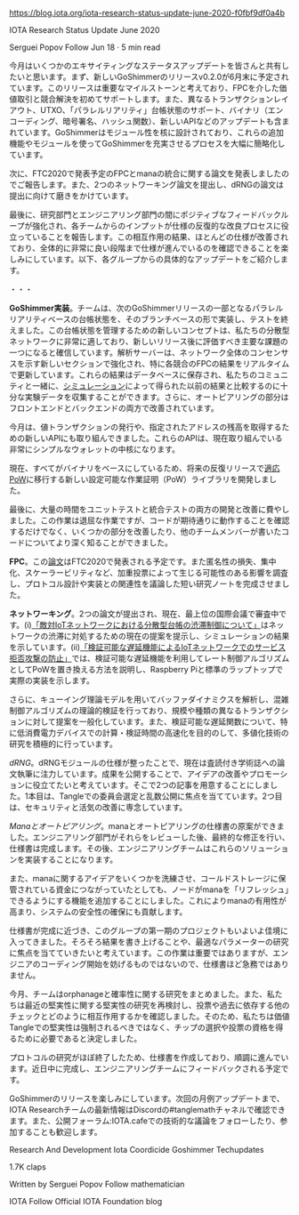 https://blog.iota.org/iota-research-status-update-june-2020-f0fbf9df0a4b

IOTA Research Status Update June 2020

Serguei Popov
Follow
Jun 18 · 5 min read

<!--
We have a few exciting status updates to share with everyone this month: First, the new GoShimmer release v0.2.0 is planned for the end of June. We consider this release to be a significant milestone, as it will support value transactions and conflict resolution via FPC for the first time. It will also include updates such as a different transaction layout, UTXO, support for “parallel-reality” ledger states, binary (encoding, cryptographic signatures and hash functions), new APIs and more. GoShimmer is designed with modularity at its core, which has greatly simplified the process of enriching it with these additional features and modules.
-->
今月はいくつかのエキサイティングなステータスアップデートを皆さんと共有したいと思います。まず、新しいGoShimmerのリリースv0.2.0が6月末に予定されています。このリリースは重要なマイルストーンと考えており、FPCを介した価値取引と競合解決を初めてサポートします。また、異なるトランザクションレイアウト、UTXO、「パラレルリアリティ」台帳状態のサポート、バイナリ（エンコーディング、暗号署名、ハッシュ関数）、新しいAPIなどのアップデートも含まれています。GoShimmerはモジュール性を核に設計されており、これらの追加機能やモジュールを使ってGoShimmerを充実させるプロセスを大幅に簡略化しています。

<!--
Next, we’re happy to report that we have published a paper on integrating FPC and mana, to be presented at FTC2020. We’ve also submitted two networking papers, and our dRNG paper is being polished for submission.
-->
次に、FTC2020で発表予定のFPCとmanaの統合に関する論文を発表しましたのでご報告します。また、2つのネットワーキング論文を提出し、dRNGの論文は提出に向けて磨きをかけています。

<!--
Finally, we are pleased to report that the positive feedback loop between Research and Engineering has been strengthened, with input from each team helping in an iterative refinement process of the specifications. Most of the specifications have been improved as a result of this interaction, and we are excited to see the progress of the specifications across the board to a very good stage. Specific updates from each of our groups follow below.
-->
最後に、研究部門とエンジニアリング部門の間にポジティブなフィードバックループが強化され、各チームからのインプットが仕様の反復的な改良プロセスに役立っていることを報告します。この相互作用の結果、ほとんどの仕様が改善されており、全体的に非常に良い段階まで仕様が進んでいるのを確認できることを楽しみにしています。以下、各グループからの具体的なアップデートをご紹介します。

・・・

<!--
**GoShimmer Implementation**. The team has finished implementing and testing the parallel-reality based ledger state that will be part of the next GoShimmer release in its branch-based form. We believe that this new concept for managing the ledger state will be a very good fit for our decentralized network and will be one of the main subjects to assess after the new release. The analysis server has been enriched with a brand new section showing the overall network consensus, specifically a real-time update on the FPC outcome on each conflict. These results will also be stored on a database so that, together with our community, we will gather enough experimental data to compare with our previous results obtained by means of simulations. Moreover, the autopeering section has been improved on both the frontend and backend side.
-->
**GoShimmer実装**。チームは、次のGoShimmerリリースの一部となるパラレルリアリティベースの台帳状態を、そのブランチベースの形で実装し、テストを終えました。この台帳状態を管理するための新しいコンセプトは、私たちの分散型ネットワークに非常に適しており、新しいリリース後に評価すべき主要な課題の一つになると確信しています。解析サーバーは、ネットワーク全体のコンセンサスを示す新しいセクションで強化され、特に各競合のFPCの結果をリアルタイムで更新しています。これらの結果はデータベースに保存され、私たちのコミュニティと一緒に、[シミュレーション](https://arxiv.org/abs/1911.08787)によって得られた以前の結果と比較するのに十分な実験データを収集することができます。さらに、オートピアリングの部分はフロントエンドとバックエンドの両方で改善されています。

<!--
This month we have also been working on the new APIs for issuing value transactions and retrieving the balance of a given address. These APIs will be the core of a very simple wallet we are currently working on.
-->
今月は、値トランザクションの発行や、指定されたアドレスの残高を取得するための新しいAPIにも取り組んできました。これらのAPIは、現在取り組んでいる非常にシンプルなウォレットの中核になります。

<!--
As everything is now based on binary, we have developed a new configurable Proof of Work (PoW) library that will, in future and iterative releases, shift towards our adaptive PoW.
-->
現在、すべてがバイナリをベースにしているため、将来の反復リリースで[適応PoW](https://blog.iota.org/whos-in-who-s-out-a-rate-control-algorithm-for-the-tangle-c7b5ecf85677)に移行する新しい設定可能な作業証明（PoW）ライブラリを開発しました。

<!--
Finally, a large amount of our time has been spent on developing and improving both unit and integration tests. Although this task can be (and it has been!) tedious, it has helped us tremendously to be sure not only that the code works as we expect, but also to improve some bits and pieces and to learn more about the code written by other team members.
-->
最後に、大量の時間をユニットテストと統合テストの両方の開発と改善に費やしました。この作業は退屈な作業ですが、コードが期待通りに動作することを確認するだけでなく、いくつかの部分を改善したり、他のチームメンバーが書いたコードについてより深く知ることができました。

<!--
**FPC**. We have just published a conference paper on how mana is implemented in FPC; the paper will be presented at FTC2020. Moreover, we finished a short research note that investigates effects that may arise from weighted voting such as loss of anonymity, centralization, and scalability while discussing their relevance to protocol design and implementation.
-->
**FPC**。この[論文](https://arxiv.org/abs/2006.00928)はFTC2020で発表される予定です。また匿名性の損失、集中化、スケーラービリティなど、加重投票によって生じる可能性のある影響を調査し、プロトコル設計や実装との関連性を議論した短い研究ノートを完成させました。

<!--
**Networking**. Two manuscripts have been submitted and are currently under review for a top-level international conference: (i) “On Congestion Control for Distributed Ledgers in Adversarial IoT Networks” presents our current proposal to deal with network congestion, and shows the results of our simulations; (ii) “Preventing Denial of Service Attacks in IoT Networks through Verifiable Delay Functions” describes how verifiable delay functions can be used to replace PoW as a rate-limiting mechanism, and shows an actual implementation on Raspberry Pi and standard laptops.
-->
**ネットワーキング**。2つの論文が提出され、現在、最上位の国際会議で審査中です。(i)[「敵対IoTネットワークにおける分散型台帳の渋滞制御について」](https://arxiv.org/abs/2005.07778)はネットワークの渋滞に対処するための現在の提案を提示し、シミュレーションの結果を示しています。(ii)[「検証可能な遅延機能によるIoTネットワークでのサービス拒否攻撃の防止」](https://arxiv.org/abs/2006.01977)では、検証可能な遅延機能を利用してレート制御アルゴリズムとしてPoWを置き換える方法を説明し、Raspberry Piと標準のラップトップで実際の実装を示します。

<!--
Additionally, we are working on the theoretical validation of our congestion control algorithm by analyzing the buffer dynamics through queueing theory models, and we are generalizing our proposal for transactions of different sizes and types. As for verifiable delay functions, we are actively studying multi-exponentiation techniques to speed up computation and verification time, especially in low-power devices.
-->
さらに、キューイング理論モデルを用いてバッファダイナミクスを解析し、混雑制御アルゴリズムの理論的検証を行っており、規模や種類の異なるトランザクションに対して提案を一般化しています。また、検証可能な遅延関数について、特に低消費電力デバイスでの計算・検証時間の高速化を目的のして、多値化技術の研究を積極的に行っています。

<!--
**dRNG**. With the specification of dRNG module ready, we are currently focused on writing articles for peer-reviewed academic journals. We hope that publishing our results will help us improve our ideas and promote them. We decided that we are going to prepare two articles. The first one focuses on the committee selection and random number publication in the Tangle. The second one is devoted to improvements to security and liveness.
-->
*dRNG*。dRNGモジュールの仕様が整ったことで、現在は査読付き学術誌への論文執筆に注力しています。成果を公開することで、アイデアの改善やプロモーションに役立てたいと考えています。そこで2つの記事を用意することにしました。1本目は、Tangleでの委員会選定と乱数公開に焦点を当てています。2つ目は、セキュリティと活気の改善に専念しています。

<!--
**Mana and Autopeering**. We now have good drafts of the mana and autopeering specifications, which is an exciting step. After the engineering department reviews them, we will make some final revisions and then the specifications will be finished. The engineering team will then be able to implement these solutions.
-->
*Manaとオートピアリング*。manaとオートピアリングの仕様書の原案ができました。エンジニアリング部門がそれらをレビューした後、最終的な修正を行い、仕様書は完成します。その後、エンジニアリングチームはこれらのソリューションを実装することになります。

<!--
We also refined some ideas about mana, and we decided to add a feature that will enable nodes to “refresh” their mana, even if it was connected to funds held in cold storage. This will increase the utility of mana, and also help secure the system.
-->
また、manaに関するアイデアをいくつかを洗練させ、コールドストレージに保管されている資金につながっていたとしても、ノードがmanaを「リフレッシュ」できるようにする機能を追加することにしました。これによりmanaの有用性が高まり、システムの安全性の確保にも貢献します。

<!--
As the specifications near completion, the first phase of this group’s project is really winding down. We hope to start to shift our focus to writing up our results and also researching the best parameters. This work, although important, is not as pressing as the specifications since it is not blocking engineering’s ability to begin coding.
-->
仕様書が完成に近づき、このグループの第一期のプロジェクトもいよいよ佳境に入ってきました。そろそろ結果を書き上げることや、最適なパラメーターの研究に焦点を当てていきたいと考えています。この作業は重要ではありますが、エンジニアのコーディング開始を妨げるものではないので、仕様書ほど急務ではありません。

<!--
**Protocol**. This month the team finalized the research on orphanage and finality. We also revisited the recent research on solidity to see how it would interact with voting and other checks that depend on the past, hence we decided that solidification on the Value Tangle should not be enforced, but required to be eligible for tip selection and voting.
-->
今月、チームはorphanageと確率性に関する研究をまとめました。また、私たちは最近の堅実性に関する堅実性の研究を再検討し、投票や過去に依存する他のチェックとどのように相互作用するかを確認しました。そのため、私たちは価値Tangleでの堅実性は強制されるべきではなく、チップの選択や投票の資格を得るために必要であると決定しました。

<!--
With the research on the protocol nearly concluded, the specs are being written and advancing smoothly. They will be concluded in the coming days and will be passed off to the engineering team for their feedback.
-->
プロトコルの研究がほぼ終了したため、仕様書を作成しており、順調に進んでいます。近日中に完成し、エンジニアリングチームにフィードバックされる予定です。

<!--
We look forward to the coming GoShimmer release, and we hope that you are able to participate in the early community testing. Until our next monthly update, you can stay up to date with the IOTA Research team in the #tanglemath channel on our Discord. You are also welcome to follow and participate in our technical discussions on our public forum: IOTA.cafe.
-->
GoShimmerのリリースを楽しみにしています。次回の月例アップデートまで、IOTA Researchチームの最新情報はDiscordの#tanglemathチャネルで確認できます。また、公開フォーラム:IOTA.cafeでの技術的な議論をフォローしたり、参加することも歓迎します。


Research And Development
Iota
Coordicide
Goshimmer
Techupdates

1.7K claps






Written by
Serguei Popov
Follow
mathematician


IOTA
Follow
Official IOTA Foundation blog